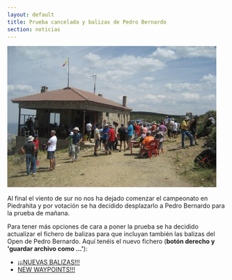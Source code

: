 ```yaml
---
layout: default
title: Prueba cancelada y balizas de Pedro Bernardo
section: noticias
---
```


<img class="right" src="images/penanegra_de_atras.jpg" alt="La manga..." title="La manga..." />

Al final el viento de sur no nos ha dejado comenzar el campeonato en Piedrahita y por votación se ha decidido desplazarlo a Pedro Bernardo para la prueba de mañana.

Para tener más opciones de cara a poner la prueba se ha decidido actualizar el fichero de balizas para que incluyan también las balizas del Open de Pedro Bernardo. Aquí tenéis el nuevo fichero (**botón derecho y 'guardar archivo como ...'**):

* [¡¡¡NUEVAS BALIZAS!!!](downloads/Balizas_Piedrahita_y_Pedro_Bernardo_2013.wpt)
* [NEW WAYPOINTS!!!](downloads/Balizas_Piedrahita_y_Pedro_Bernardo_2013.wpt)
